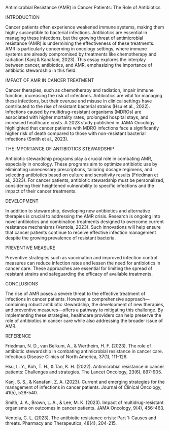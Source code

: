 Antimicrobial Resistance (AMR) in Cancer Patients: The Role of Antibiotics

INTRODUCTION

Cancer patients often experience weakened immune systems, making them highly susceptible to bacterial infections. Antibiotics are essential in managing these infections, but the growing threat of antimicrobial resistance (AMR) is undermining the effectiveness of these treatments. AMR is particularly concerning in oncology settings, where immune systems are already compromised by treatments like chemotherapy and radiation (Kanj & Kanafani, 2023). This essay explores the interplay between cancer, antibiotics, and AMR, emphasizing the importance of antibiotic stewardship in this field.

IMPACT OF AMR IN CANCER TREATMENT

Cancer therapies, such as chemotherapy and radiation, impair immune function, increasing the risk of infections. Antibiotics are vital for managing these infections, but their overuse and misuse in clinical settings have contributed to the rise of resistant bacterial strains (Hsu et al., 2022). Infections caused by multidrug-resistant organisms (MDROs) are associated with higher mortality rates, prolonged hospital stays, and increased healthcare costs. A 2023 study published in JAMA Oncology highlighted that cancer patients with MDRO infections face a significantly higher risk of death compared to those with non-resistant bacterial infections (Smith et al., 2023).

THE IMPORTANCE OF ANTIBIOTICS STEWARDSHIP

Antibiotic stewardship programs play a crucial role in combating AMR, especially in oncology. These programs aim to optimize antibiotic use by eliminating unnecessary prescriptions, tailoring dosage regimens, and selecting antibiotics based on culture and sensitivity results (Friedman et al., 2023). For cancer patients, antibiotic stewardship must be personalized, considering their heightened vulnerability to specific infections and the impact of their cancer treatments.

DEVELOPMENT

In addition to stewardship, developing new antibiotics and alternative therapies is crucial to addressing the AMR crisis. Research is ongoing into novel antibiotics and combination treatments designed to overcome current resistance mechanisms (Ventola, 2023). Such innovations will help ensure that cancer patients continue to receive effective infection management despite the growing prevalence of resistant bacteria.

PREVENTIVE MEASURE

Preventive strategies such as vaccination and improved infection control measures can reduce infection rates and lessen the need for antibiotics in cancer care. These approaches are essential for limiting the spread of resistant strains and safeguarding the efficacy of available treatments.

CONCLUSIONS

The rise of AMR poses a severe threat to the effective treatment of infections in cancer patients. However, a comprehensive approach—combining robust antibiotic stewardship, the development of new therapies, and preventive measures—offers a pathway to mitigating this challenge. By implementing these strategies, healthcare providers can help preserve the role of antibiotics in cancer care while also addressing the broader issue of AMR.

REFERENCE

Friedman, N. D., van Belkum, A., & Wertheim, H. F. (2023). The role of antibiotic stewardship in combating antimicrobial resistance in cancer care. Infectious Disease Clinics of North America, 37(1), 111-126.

Hsu, L. Y., Koh, T. H., & Tan, K. H. (2022). Antimicrobial resistance in cancer patients: Challenges and strategies. The Lancet Oncology, 23(6), 897-905.

Kanj, S. S., & Kanafani, Z. A. (2023). Current and emerging strategies for the management of infections in cancer patients. Journal of Clinical Oncology, 41(5), 528-540.

Smith, J. A., Brown, L. A., & Lee, M. K. (2023). Impact of multidrug-resistant organisms on outcomes in cancer patients. JAMA Oncology, 9(4), 456-463.

Ventola, C. L. (2023). The antibiotic resistance crisis: Part 1: Causes and threats. Pharmacy and Therapeutics, 48(4), 204-215.
